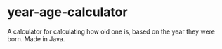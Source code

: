# year-age-calculator
A calculator for calculating how old one is, based on the year they were born. Made in Java.
